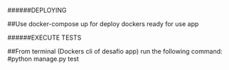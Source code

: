 ######DEPLOYING

##Use docker-compose up for deploy dockers ready for use app


######EXECUTE TESTS

##From terminal (Dockers cli of desafio app) run the following command: 
#python manage.py test

